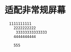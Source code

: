# 适配非常规屏幕
<meta-data
      android:name="android.max_aspect"
      android:value="2.1"/>
	  
	  1111111111
		2222222222
		 33333333333333
		4444444444
		
		555
